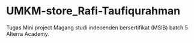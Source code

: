 # UMKM-store_Rafi-Taufiqurahman
Tugas Mini project Magang studi indeoenden bersertifikat (MSIB) batch 5 Alterra Academy.
